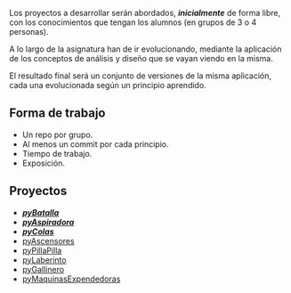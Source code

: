 Los proyectos a desarrollar serán abordados, ***inicialmente*** de forma libre, con los conocimientos que tengan los alumnos (en grupos de 3 o 4 personas). 

A lo largo de la asignatura han de ir evolucionando, mediante la aplicación de los conceptos de análisis y diseño que se vayan viendo en la misma. 

El resultado final será un conjunto de versiones de la misma aplicación, cada una evolucionada según un principio aprendido.

## Forma de trabajo

* Un repo por grupo.
* Al menos un commit por cada principio.
* Tiempo de trabajo.
* Exposición.

## Proyectos

* ***[pyBatalla](proyectos/pyBatalla.md)***
* ***[pyAspiradora](proyectos/pyAspiradora.md)***
* ***[pyColas](proyectos/pyColas.md)***
* [pyAscensores](proyectos/pyAscensores.md)
* [pyPillaPilla](proyectos/pyPillaPilla.md)
* [pyLaberinto](proyectos/pyLaberinto.md)
* [pyGallinero](proyectos/pyGallinero.md)
* [pyMaquinasExpendedoras](proyectos/pyMaquinasExpendedoras.md)
